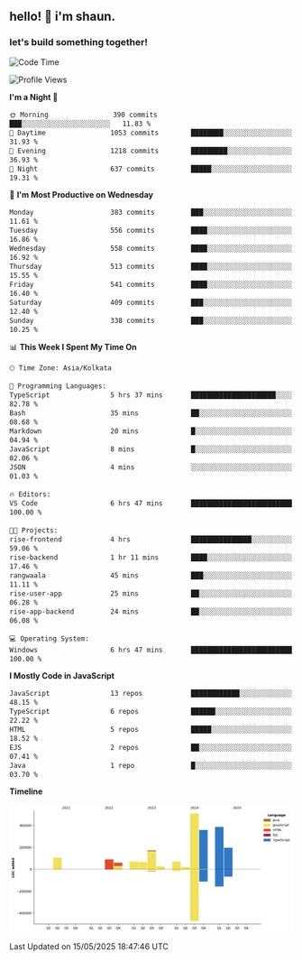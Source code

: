 ## hello! 👋 i'm shaun. 
### let's build something together!
<!--START_SECTION:waka-->
![Code Time](http://img.shields.io/badge/Code%20Time-198%20hrs%2010%20mins-blue)

![Profile Views](http://img.shields.io/badge/Profile%20Views-1-blue)

**I'm a Night 🦉** 

```text
🌞 Morning                390 commits         ███░░░░░░░░░░░░░░░░░░░░░░   11.83 % 
🌆 Daytime                1053 commits        ████████░░░░░░░░░░░░░░░░░   31.93 % 
🌃 Evening                1218 commits        █████████░░░░░░░░░░░░░░░░   36.93 % 
🌙 Night                  637 commits         █████░░░░░░░░░░░░░░░░░░░░   19.31 % 
```
📅 **I'm Most Productive on Wednesday** 

```text
Monday                   383 commits         ███░░░░░░░░░░░░░░░░░░░░░░   11.61 % 
Tuesday                  556 commits         ████░░░░░░░░░░░░░░░░░░░░░   16.86 % 
Wednesday                558 commits         ████░░░░░░░░░░░░░░░░░░░░░   16.92 % 
Thursday                 513 commits         ████░░░░░░░░░░░░░░░░░░░░░   15.55 % 
Friday                   541 commits         ████░░░░░░░░░░░░░░░░░░░░░   16.40 % 
Saturday                 409 commits         ███░░░░░░░░░░░░░░░░░░░░░░   12.40 % 
Sunday                   338 commits         ███░░░░░░░░░░░░░░░░░░░░░░   10.25 % 
```


📊 **This Week I Spent My Time On** 

```text
🕑︎ Time Zone: Asia/Kolkata

💬 Programming Languages: 
TypeScript               5 hrs 37 mins       █████████████████████░░░░   82.78 % 
Bash                     35 mins             ██░░░░░░░░░░░░░░░░░░░░░░░   08.68 % 
Markdown                 20 mins             █░░░░░░░░░░░░░░░░░░░░░░░░   04.94 % 
JavaScript               8 mins              █░░░░░░░░░░░░░░░░░░░░░░░░   02.06 % 
JSON                     4 mins              ░░░░░░░░░░░░░░░░░░░░░░░░░   01.03 % 

🔥 Editors: 
VS Code                  6 hrs 47 mins       █████████████████████████   100.00 % 

🐱‍💻 Projects: 
rise-frontend            4 hrs               ███████████████░░░░░░░░░░   59.06 % 
rise-backend             1 hr 11 mins        ████░░░░░░░░░░░░░░░░░░░░░   17.46 % 
rangwaala                45 mins             ███░░░░░░░░░░░░░░░░░░░░░░   11.11 % 
rise-user-app            25 mins             ██░░░░░░░░░░░░░░░░░░░░░░░   06.28 % 
rise-app-backend         24 mins             ██░░░░░░░░░░░░░░░░░░░░░░░   06.08 % 

💻 Operating System: 
Windows                  6 hrs 47 mins       █████████████████████████   100.00 % 
```

**I Mostly Code in JavaScript** 

```text
JavaScript               13 repos            ████████████░░░░░░░░░░░░░   48.15 % 
TypeScript               6 repos             ██████░░░░░░░░░░░░░░░░░░░   22.22 % 
HTML                     5 repos             █████░░░░░░░░░░░░░░░░░░░░   18.52 % 
EJS                      2 repos             ██░░░░░░░░░░░░░░░░░░░░░░░   07.41 % 
Java                     1 repo              █░░░░░░░░░░░░░░░░░░░░░░░░   03.70 % 
```



**Timeline**

![Lines of Code chart](https://raw.githubusercontent.com/ShaunDaniel/ShaunDaniel/main/assets/bar_graph.png)


 Last Updated on 15/05/2025 18:47:46 UTC
<!--END_SECTION:waka-->
